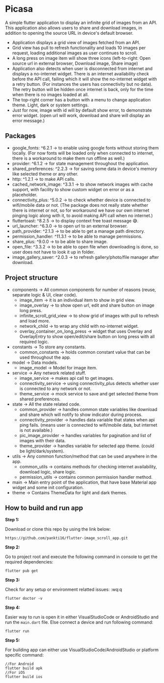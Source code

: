 # Picasa

A simple flutter application to display an infinite grid of images from an API.
This application also allows users to share and download images, in addition to opening the source URL in device's default browser.

- Application displays a grid view of images fetched from an API.
- Grid view has pull to refresh functionality and loads 10 images per request, loading additional images as user continues to scroll.
- A long press on image item will show three icons (left-to-right: Open source url in external browser, Download image, Share image)
- Application also detects when user is disconnected from internet and displays a no-internet widget. There is an internet availability check before the API call, failing which it will show the no-internet widget with a retry button. (For instances the users has connectivity but no data). The retry button will be hidden once internet is back, only for the time when there is no images loaded at all.
- The top-right corner has a button with a menu to change application theme. Light, dark or system settings.
- Just for now, image with id will by default show error, to demonstrate error widget. (open url will work, download and share will display an error message.)

## Packages

- google_fonts: ^6.2.1 -> to enable using google fonts without storing them locally. (For now fonts will be loaded only when connected to internet, there is a workaround to make them run offline as well.)
- provider: ^6.1.2 -> for state management throughout the application.
- shared_preferences: ^2.2.3 -> for saving some data in device's memory like selected theme or any other.
- http: ^1.2.1 -> to make API calls.
- cached_network_image: ^3.3.1 -> to show network images with cache support, with facility to show custom widget on error or as a placeholder.
- connectivity_plus: ^5.0.2 -> to check whether device is connected to wifi/mobile data or not. (The package does not really state whether there is internet or not, so for workaround we have our own internet pinging logic along with it, to avoid making API call when no internet.)
- fluttertoast: ^8.2.5 -> to display context free toast message 😅.
- url_launcher: ^6.3.0 -> to open url to an external browser.
- path_provider: ^2.1.3 -> to be able to get a manage path directory.
- permission_handler: ^11.3.1 -> to be able to manage permissions.
- share_plus: ^9.0.0 -> to be able to share image.
- open_file: ^3.3.2 -> to be able to open file when downloading is done, so user does not have to look it up in folder.
- image_gallery_saver: ^2.0.3 -> to refresh gallery/photo/file manager after download.

## Project structure
- components -> All common components for number of reasons (reuse, separate logic & UI, clear code).
  - image_item -> it is an individual item to show in grid view.
  - image_overlay -> to show open url, edit and share button on image long press.
  - infinite_scroll_grid_view -> to show grid of images with pull to refresh and load more.
  - network_child -> to wrap any child with no-internet widget.
  - overlay_container_on_long_press -> widget that uses Overlay and OverlayEntry to show open/edit/share button on long press with all required logic.
- constants -> To store any constants.
  - common_constants -> holds common constant value that can be used throughout the app.
- model -> Data models.
  - image_model -> Model for image item.
- service -> Any network related stuff.
  - image_service -> makes api call to get images.
  - connectivity_service -> using connectivity_plus detects whether user is connected to any network or not.
  - theme_service -> mock service to save and get selected theme from shared preferences.
- state -> All the state related code.
  - common_provider -> handles common state variables like download and share which will notify to show indicator during process.
  - connectivity_provider -> handles data variable that states when api ping fails. (means user is connected to wifi/mobile data, but internet is not available.)
  - pic_image_provider -> handles variables for pagination and list of images with their data.
  - theme_provider -> handles variable for selected app theme. (could be light/dark/system).
- utils -> Any common function/method that can be used anywhere in the app.
  - common_utils -> contains methods for checking internet availability, download logic, share logic.
  - permission_utils -> contains common permission handler method.
- main -> Main entry point of the application, that have base Material app widget and some init configuration.
- theme -> Contains ThemeData for light and dark themes.

## How to build and run app
**Step 1:**

Download or clone this repo by using the link below:

```
https://github.com/pankti16/flutter-image_scroll_app.git
```

**Step 2:**

Go to project root and execute the following command in console to get the required dependencies:

```
flutter pub get 
```

**Step 3:**

Check for any setup or environment relatted issues:
:wq:q

```
flutter doctor -v
```

**Step 4:**

Easier way to run is open it in either VisualStudioCode or AndroidStudio and run the ```main.dart``` file.
Else connect a device and run following command:

```
flutter run
```

**Step 5:**

For building app can either use VisualStudioCode/AndroidStudio or platform specific command:

```
//For Android
flutter build apk
//For iOS
flutter build ios
```
